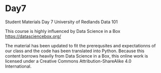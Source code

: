 # Day7
Student Materials Day 7
University of Redlands Data 101

This course is highly influenced by Data Science in a Box https://datasciencebox.org/

The material has been updated to fit the prerequsites and expectationns of our class and the code has been translated into Python. Because this content borrows heavily from Data Science in a Box, this online work is licensed under a Creative Commons Attribution-ShareAlike 4.0 International.
